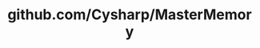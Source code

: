 ---
layout: post
title: github.com/Cysharp/MasterMemory
categories: link
tags: [انگلیسی, برنامه‌نویسی]
---